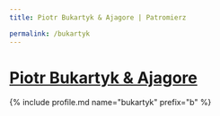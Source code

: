 ```yaml
---
title: Piotr Bukartyk & Ajagore | Patromierz

permalink: /bukartyk
---
```


# [Piotr Bukartyk & Ajagore](https://patronite.pl/bukartyk)

{% include profile.md name="bukartyk" prefix="b" %}

